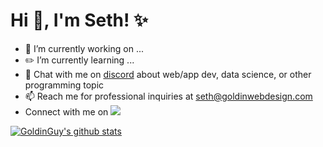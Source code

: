 # Hi 👋, I'm Seth! ✨

- 🔭 I’m currently working on ...
- ✏️ I’m currently learning ...
- 💬 Chat with me on [discord]() about web/app dev, data science, or other programming topic
- 📫 Reach me for professional inquiries at seth@goldinwebdesign.com
- Connect with me on 
<a href="https://www.linkedin.com/in/seth-goldin-a3a46818b/" target="blank"><img src="https://img.shields.io/badge/linkedin-%230077B5.svg?&style=for-the-badge&logo=linkedin&logoColor=white" /></a>

[![GoldinGuy's github stats](https://github-readme-stats.vercel.app/api?username=goldinguy&count_private=true&theme=tokyonight&show_icons=true)](https://github.com/anuraghazra/github-readme-stats)
